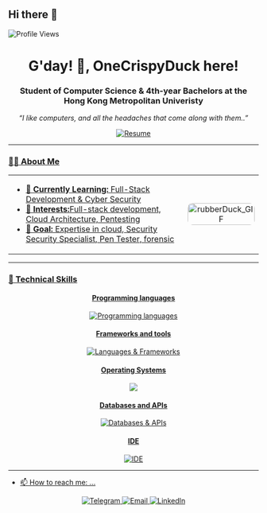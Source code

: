 ## Hi there 👋

<!--
**OneCrispyDuck/OneCrispyDuck** is a ✨ _special_ ✨ repository because its `README.md` (this file) appears on your GitHub profile.

Here are some ideas to get you started:

- 🔭 I’m currently working on ...
- 🌱 I’m currently learning ...
- 👯 I’m looking to collaborate on ...
- 🤔 I’m looking for help with ...
- 💬 Ask me about ...
- 📫 How to reach me: ...
- 😄 Pronouns: ...
- ⚡ Fun fact: ...
-->
<p align="left"> 
  <img src="https://komarev.com/ghpvc/?username=OneCrispyduck&label=Profile%20views&color=0e75b6&style=flat" alt="Profile Views" />
</p>

<h1 align="center">G'day! 👋, OneCrispyDuck here!</h1>
<h3 align="center">Student of Computer Science & 4th-year Bachelors at the Hong Kong Metropolitan Univeristy</h3>
<p align="center">
  <em>“I like computers, and all the headaches that come along with them..”</em>
</p>

<div align="center">
 
  </a> <a href="/workspaces/OneCrispyDuck/Joseph_CV.pdf">
    <img src="https://img.shields.io/badge/Resume-PDF-red?logo=adobe-acrobat-reader" alt="Resume"/>
</div>
<hr/>

### 👨‍💻 About Me

<table>
  <tr>
    <td width="70%">
      <ul>
        <li>🌱 <strong>Currently Learning:</strong> Full-Stack Development & Cyber Security</li>
        <li>💼 <strong>Interests:</strong>Full-stack development, Cloud Architecture, Pentesting</li>
        <li>🎯 <strong>Goal:</strong> Expertise in cloud, Security Security Specialist, Pen Tester, forensic </li>
      </ul>
    </td>
    <td width="30%" align="center">
      <img width="100%" src="https://media.giphy.com/media/v1.Y2lkPTc5MGI3NjExYXkxMGh2NTU0MjBqa3FnOXhwNmQ1c2wwNWFlcGRlOHh6OGV0eGV6eSZlcD12MV9naWZzX3NlYXJjaCZjdD1n/L12ZXih8cd6YHZKLYi/giphy.gif" alt="rubberDuck_GIF" style="border-radius:10px;"/>
    </td>
  </tr>
</table>

---

### 💎 Technical Skills

<div align="center">
<h4>Programming languages</h4>
<img src="https://skillicons.dev/icons?i=python,javascript,html,css,r,java,react,mysql,nodejs" alt="Programming languages" />

<h4>Frameworks and tools</h4>
<img src="https://skillicons.dev/icons?i=bash,git,github,aws,azure,anaconda,androidstudio,express,figma,discord,bots,gradle" alt="Languages & Frameworks" />

<h4>Operating Systems</h4>
<img src="https://skillicons.dev/icons?i=linux,windows,apple,mint,kali" atl="OS"/>

<h4>Databases and APIs</h4>
<img src="https://skillicons.dev/icons?i=postgres,mongodb" alt="Databases & APIs" />

<h4>IDE</h4>
<img src="https://skillicons.dev/icons?i=vscode,idea" alt="IDE" />

</div>
</div>

---

- 📫 How to reach me: ...

<div align="center">
  <a href="https://t.me/joeyy_g">
    <img src="https://img.shields.io/badge/Telegram-@joeyy_g-0088cc?style=for-the-badge&logo=telegram&logoColor=white" alt="Telegram"/>
  </a>
  <a href="mailto:joseph_j1996@protonmail.com">
    <img src="https://img.shields.io/badge/Email-joseph_j1996@protonmail.com-red?style=for-the-badge&logo=gmail&logoColor=white" alt="Email"/>
  </a>
  <a href="https://www.linkedin.com/in/gutierrez-joseph-james">
    <img src="https://img.shields.io/badge/LinkedIn-Connect-blue?style=for-the-badge&logo=linkedin&logoColor=white" alt="LinkedIn"/>
  </a>
</div>
